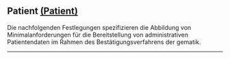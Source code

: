 ## Patient [(Patient)](https://hl7.org/fhir/R4/patient.html)

Die nachfolgenden Festlegungen spezifizieren die Abbildung von Minimalanforderungen für die Bereitstellung von administrativen Patientendaten im Rahmen des Bestätigungsverfahrens der gematik.

---
